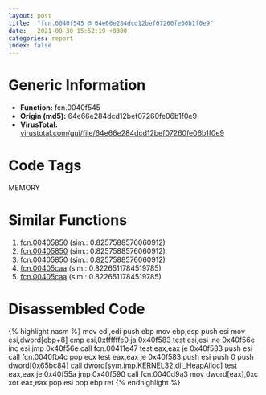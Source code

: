 ```yaml
---
layout: post
title:  "fcn.0040f545 @ 64e66e284dcd12bef07260fe06b1f0e9"
date:   2021-08-30 15:52:19 +0300
categories: report
index: false
---
```


# Generic Information
- **Function:** fcn.0040f545
- **Origin (md5):** 64e66e284dcd12bef07260fe06b1f0e9
- **VirusTotal:** [virustotal.com/gui/file/64e66e284dcd12bef07260fe06b1f0e9][virustotal_ref]

# Code Tags
<span class="tag" id="MEMORY">MEMORY</span>


# Similar Functions

1. [fcn.00405850][similar_1_ref] (sim.: 0.8257588576060912)
2. [fcn.00405850][similar_2_ref] (sim.: 0.8257588576060912)
3. [fcn.00405850][similar_3_ref] (sim.: 0.8257588576060912)
4. [fcn.00405caa][similar_4_ref] (sim.: 0.8226511784519785)
5. [fcn.00405caa][similar_5_ref] (sim.: 0.8226511784519785)


# Disassembled Code

{% highlight nasm %}
mov edi,edi
push ebp
mov ebp,esp
push esi
mov esi,dword[ebp+8]
cmp esi,0xffffffe0
ja 0x40f583
test esi,esi
jne 0x40f56e
inc esi
jmp 0x40f56e
call fcn.00411e47
test eax,eax
je 0x40f583
push esi
call fcn.0040fb4c
pop ecx
test eax,eax
je 0x40f583
push esi
push 0
push dword[0x65bc84]
call dword[sym.imp.KERNEL32.dll_HeapAlloc]
test eax,eax
je 0x40f55a
jmp 0x40f590
call fcn.0040d9a3
mov dword[eax],0xc
xor eax,eax
pop esi
pop ebp
ret 
{% endhighlight %}


[similar_1_ref]: /report/fcn.00405850@4cdb29dff65a3660a99794793fc01025
[similar_2_ref]: /report/fcn.00405850@48311276b3cd8adebcd777f7aad326b2
[similar_3_ref]: /report/fcn.00405850@d5a4b1f5c9efe68c71ccb51bc3895bf5
[similar_4_ref]: /report/fcn.00405caa@d6cd3ce17e4e9b2b6c53653d5a372928
[similar_5_ref]: /report/fcn.00405caa@ea6f23b2cb496f8773ec04df5c0f8d87
[virustotal_ref]: https://www.virustotal.com/gui/file/64e66e284dcd12bef07260fe06b1f0e9